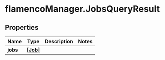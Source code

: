 # flamencoManager.JobsQueryResult

## Properties

Name | Type | Description | Notes
------------ | ------------- | ------------- | -------------
**jobs** | [**[Job]**](Job.md) |  | 


